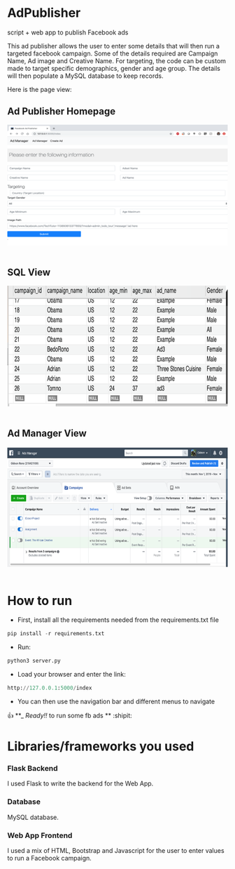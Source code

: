 # AdPublisher
script + web app to publish Facebook ads

This ad publisher allows the user to enter some details that will then run a targeted facebook campaign. Some of the details required are Campaign Name, Ad image and Creative Name. For targeting, the code can be custom made to target specific demographics, gender and age group. The details will then populate a MySQL database to keep records.


Here is the page view:


## Ad Publisher Homepage
<img src="src/image1_adPublisher.png" width="550" height ="275"><br><br>

## SQL View
<img src="src/image2_sql.png" width="550" height ="275"><br><br>

## Ad Manager View
<img src="src/AdManager.png" width="550" height ="275"><br><br>





# How to run
- First, install all the requirements needed from the requirements.txt file


```python
pip install -r requirements.txt
```

- Run:

```python
python3 server.py
```

- Load your browser and enter the link: 

```python
http://127.0.0.1:5000/index
```

- You can then use the navigation bar and different menus to navigate

:+1:  **_ _Ready!!_ to run some fb ads **  :shipit:



#  Libraries/frameworks you used

### Flask Backend
I used Flask to write the backend for the Web App. 

### Database
MySQL database. 

### Web App Frontend
I used a mix of HTML, Bootstrap and Javascript for the user to enter values to run a Facebook campaign.


